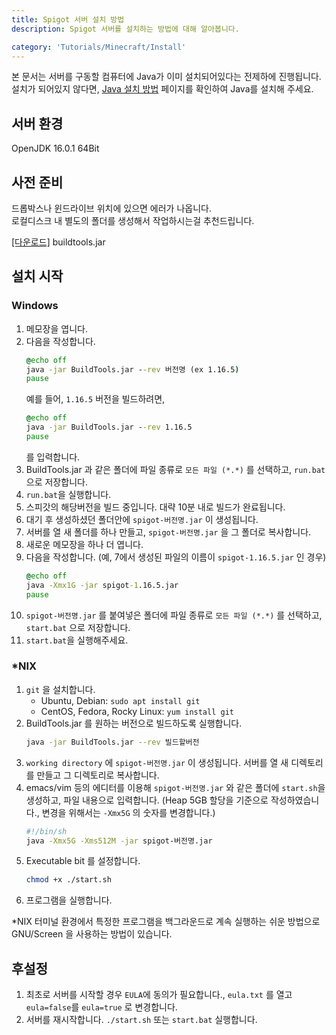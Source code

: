 ```yaml
---
title: Spigot 서버 설치 방법
description: Spigot 서버를 설치하는 방법에 대해 알아봅니다.

category: 'Tutorials/Minecraft/Install'
---
```


<alert type="warning">
    본 문서는 서버를 구동할 컴퓨터에 Java가 이미 설치되어있다는 전제하에 진행됩니다.<br>
    설치가 되어있지 않다면, <a href="/tutorials/minecraft/install-guide/java">Java 설치 방법</a> 페이지를 확인하여 Java를 설치해 주세요. 
</alert>


## 서버 환경
OpenJDK 16.0.1 64Bit

## 사전 준비
드롭박스나 윈드라이브 위치에 있으면 에러가 나옵니다.  
로컬디스크 내 별도의 폴더를 생성해서 작업하시는걸 추천드립니다.  

<a href="https://www.spigotmc.org/wiki/buildtools/ ">[다운로드]</a> buildtools.jar 

## 설치 시작
### Windows
1. 메모장을 엽니다.
2. 다음을 작성합니다.
    ```bat
    @echo off
    java -jar BuildTools.jar --rev 버전명 (ex 1.16.5)
    pause
    ```
    예를 들어, `1.16.5` 버전을 빌드하려면,  
    ```bat
    @echo off
    java -jar BuildTools.jar --rev 1.16.5
    pause
    ```  
    를 입력합니다.
3. BuildTools.jar 과 같은 폴더에 파일 종류로 `모든 파일 (*.*)` 를 선택하고, `run.bat` 으로 저장합니다.
4. `run.bat`을 실행합니다.
5. 스피갓의 해당버전을 빌드 중입니다. 대략 10분 내로 빌드가 완료됩니다.
6. 대기 후 생성하셨던 폴더안에 `spigot-버전명.jar` 이 생성됩니다.
7. 서버를 열 새 폴더를 하나 만들고, `spigot-버전명.jar` 을 그 폴더로 복사합니다.
8. 새로운 메모장을 하나 더 엽니다.
9. 다음을 작성합니다. (예, 7에서 생성된 파일의 이름이 `spigot-1.16.5.jar` 인 경우)
    ```bat
    @echo off
    java -Xmx1G -jar spigot-1.16.5.jar
    pause
    ```
10. `spigot-버전명.jar` 를 붙여넣은 폴더에 파일 종류로 `모든 파일 (*.*)` 를 선택하고, `start.bat` 으로 저장합니다.
11. `start.bat`을 실행해주세요.

### *NIX
1. `git` 을 설치합니다.
    * Ubuntu, Debian: `sudo apt install git`
    * CentOS, Fedora, Rocky Linux: `yum install git`
2. BuildTools.jar 를 원하는 버전으로 빌드하도록 실행합니다.
   ```bash
   java -jar BuildTools.jar --rev 빌드할버전
   ```
3. `working directory` 에 `spigot-버전명.jar` 이 생성됩니다. 서버를 열 새 디렉토리를 만들고 그 디렉토리로 복사합니다.
4. emacs/vim 등의 에디터를 이용해 `spigot-버전명.jar` 와 같은 폴더에 `start.sh`을 생성하고, 파일 내용으로 입력합니다.
   (Heap 5GB 할당을 기준으로 작성하였습니다., 변경을 위해서는 `-Xmx5G` 의 숫자를 변경합니다.)
   ```sh
   #!/bin/sh
   java -Xmx5G -Xms512M -jar spigot-버전명.jar
   ```
5. Executable bit 를 설정합니다.
   ```bash
   chmod +x ./start.sh
   ```
6. 프로그램을 실행합니다.

<alert type="info">
*NIX 터미널 환경에서 특정한 프로그램을 백그라운드로 계속 실행하는 쉬운 방법으로 GNU/Screen 을 사용하는 방법이 있습니다.<br>
</alert>

## 후설정
1. 최초로 서버를 시작할 경우 `EULA`에 동의가 필요합니다., `eula.txt` 를 열고 `eula=false`를 `eula=true` 로 변경합니다.
2. 서버를 재시작합니다. `./start.sh` 또는 `start.bat` 실행합니다.
   
